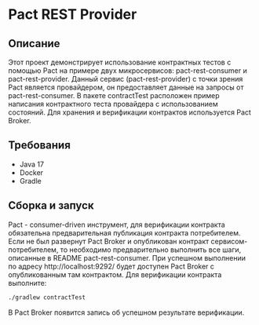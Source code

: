 # Pact REST Provider

## Описание

Этот проект демонстрирует использование контрактных тестов с помощью Pact на примере двух микросервисов:
pact-rest-consumer и pact-rest-provider. Данный сервис (pact-rest-provider) с точки зрения Pact является провайдером,
он предоставляет данные на запросы от pact-rest-consumer. В пакете contractTest расположен пример написания контрактного 
теста провайдера с использованием состояний. Для хранения и верификации контрактов используется Pact Broker.

## Требования

- Java 17
- Docker
- Gradle

## Сборка и запуск

Pact - consumer-driven инструмент, для верификации контракта обязательна предварительная публикация контракта потребителем.
Если не был развернут Pact Broker и опубликован контракт сервисом-потребителем, то необходимо предварительно выполнить 
все шаги, описанные в README pact-rest-consumer. При успешном выполнении по адресу http://localhost:9292/ будет доступен 
Pact Broker с опубликованным там контрактом. Для верификации контракта выполните:

```bash
./gradlew contractTest
```

В Pact Broker появится запись об успешном результате верификации. 
